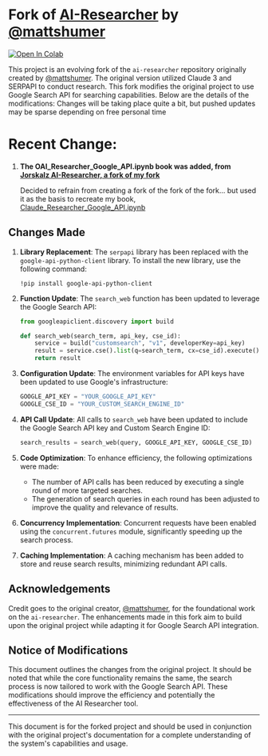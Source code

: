 # Fork of [AI-Researcher](https://github.com/mshumer/ai-researcher) by [@mattshumer](https://github.com/mshumer)
[![Open In Colab](https://colab.research.google.com/assets/colab-badge.svg)](https://colab.research.google.com/drive/1G6GA2Od-x_cf-xt0B5jOz0Me-bBAsXVz?usp=sharing)

This project is an evolving fork of the `ai-researcher` repository originally created by [@mattshumer](https://github.com/mshumer). The original version utilized Claude 3 and SERPAPI to conduct research. This fork modifies the original project to use Google Search API for searching capabilities. Below are the details of the modifications:
Changes will be taking place quite a bit, but pushed updates may be sparse depending on free personal time

# Recent Change:
1. **The OAI_Researcher_Google_API.ipynb book was added, from [Jorskalz AI-Researcher, a fork of my fork](https://github.com/joriskalz/ai-researcher)**
   
   Decided to refrain from creating a fork of the fork of the fork... but used it as the basis to recreate my book, [Claude_Researcher_Google_API.ipynb](https://github.com/Binxly/ai-researcher/blob/main/Claude_Researcher_Google_API.ipynb)
   
## Changes Made

1. **Library Replacement**:
   The `serpapi` library has been replaced with the `google-api-python-client` library. To install the new library, use the following command:

   ```shell
   !pip install google-api-python-client
   ```

2. **Function Update**:
   The `search_web` function has been updated to leverage the Google Search API:

   ```python
   from googleapiclient.discovery import build

   def search_web(search_term, api_key, cse_id):
       service = build("customsearch", "v1", developerKey=api_key)
       result = service.cse().list(q=search_term, cx=cse_id).execute()
       return result
   ```

3. **Configuration Update**:
   The environment variables for API keys have been updated to use Google's infrastructure:

   ```python
   GOOGLE_API_KEY = "YOUR_GOOGLE_API_KEY"
   GOOGLE_CSE_ID = "YOUR_CUSTOM_SEARCH_ENGINE_ID"
   ```

4. **API Call Update**:
   All calls to `search_web` have been updated to include the Google Search API key and Custom Search Engine ID:

   ```python
   search_results = search_web(query, GOOGLE_API_KEY, GOOGLE_CSE_ID)
   ```

5. **Code Optimization**:
   To enhance efficiency, the following optimizations were made:
   - The number of API calls has been reduced by executing a single round of more targeted searches.
   - The generation of search queries in each round has been adjusted to improve the quality and relevance of results.

6. **Concurrency Implementation**:
   Concurrent requests have been enabled using the `concurrent.futures` module, significantly speeding up the search process.

7. **Caching Implementation**:
   A caching mechanism has been added to store and reuse search results, minimizing redundant API calls.

## Acknowledgements

Credit goes to the original creator, [@mattshumer](https://github.com/mshumer), for the foundational work on the `ai-researcher`. The enhancements made in this fork aim to build upon the original project while adapting it for Google Search API integration.

## Notice of Modifications

This document outlines the changes from the original project. It should be noted that while the core functionality remains the same, the search process is now tailored to work with the Google Search API. These modifications should improve the efficiency and potentially the effectiveness of the AI Researcher tool.

---
This document is for the forked project and should be used in conjunction with the original project's documentation for a complete understanding of the system's capabilities and usage.
